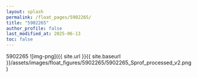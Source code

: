 ```yaml
---
layout: splash
permalink: /float_pages/5902265/
title: "5902265"
author_profile: false
last_modified_at: 2025-06-13
toc: false
---
```

 
5902265
![img-png]({{ site.url }}{{ site.baseurl }}/assets/images/float_figures/5902265/5902265_Sprof_processed_v2.png)